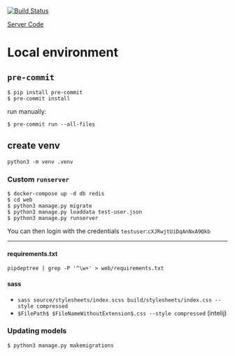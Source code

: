 [![Build Status](https://github.com/maxisme/idmyteam-client/workflows/ID%20My%20Team%20Client/badge.svg)](https://github.com/maxisme/idmyteam-client/actions)


[Server Code](https://github.com/maxisme/idmyteam-server)


# Local environment

## `pre-commit`
```
$ pip install pre-commit
$ pre-commit install
```

run manually:
```
$ pre-commit run --all-files
```

## create venv
```
python3 -m venv .venv
```

### Custom `runserver`
```
$ docker-compose up -d db redis
$ cd web
$ python3 manage.py migrate
$ python3 manage.py loaddata test-user.json
$ python3 manage.py runserver
```
You can then login with the credentials `testuser`:`cXJRwjtUiDqAnNxA9Qkb`


___

#### requirements.txt
```
pipdeptree | grep -P '^\w+' > web/requirements.txt
```

#### sass
 - `sass source/stylesheets/index.scss build/stylesheets/index.css --style compressed`
 - `$FilePath$ $FileNameWithoutExtension$.css --style compressed` (intelij)
 

### Updating models
```
$ python3 manage.py makemigrations
```
